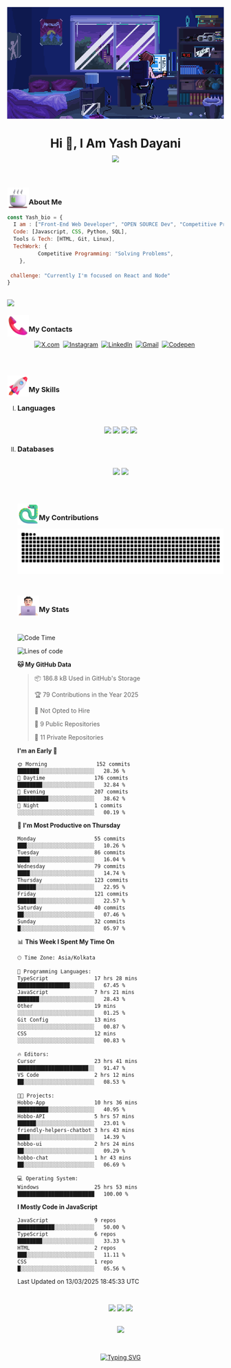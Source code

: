 <img align='center' src="header.gif" >

<div align="center">
    <h1>Hi 👋, I Am Yash Dayani <br> <img src="https://komarev.com/ghpvc/?username=YashDayani&color=F8BAAA&style=flat"></h1><br>
</div>

<br>
        
<img align='left' src="https://github.com/Ayon-SSP/Ayon-SSP/blob/main/Profile2/cofi.png" width="50">
<h3>About Me</h3>

```javascript
const Yash_bio = {
  I am : ["Front-End Web Developer", "OPEN SOURCE Dev", "Competitive Programming"],
  Code: [Javascript, CSS, Python, SQL],
  Tools & Tech: [HTML, Git, Linux],
  TechWork: {
          Competitive Programming: "Solving Problems",
    },

 challenge: "Currently I'm focused on React and Node"
}
```

<br/>
 <img src="https://github-profile-trophy.vercel.app/?username=yashdayani&column=8&margin-w=20&margin-h=20">
<br/>
<br/>

<img align='left' src="Telephone.png" width="50">
<h3>My Contacts</h3>
<div align="center"> 
    <a href="https://twitter.com/yash_dayani"><img src="https://img.shields.io/badge/X-%23000000.svg?style=for-the-badge&logo=X&logoColor=white" alt="X.com" /></a>&nbsp;
    <a href="https://instagram.com/yash.dayani"><img src="https://img.shields.io/badge/instagram-%23E4405F.svg?&style=for-the-badge&logo=instagram&logoColor=white" alt="Instagram" /></a>&nbsp;
    <a href="https://www.linkedin.com/in/yashday/"><img src="https://img.shields.io/badge/linkedin-%230077B5.svg?&style=for-the-badge&logo=linkedin&logoColor=white" alt="LinkedIn" /></a>&nbsp;
    <a href="mailto:yashdayani0@gmail.com?cc=yash4work+viaGithub@proton.me&subject=Hello%20Yash!"><img src="https://img.shields.io/badge/gmail-%23D14836.svg?&style=for-the-badge&logo=gmail&logoColor=white" alt="Gmail"/></a>&nbsp;
    <a href="https://codepen.io/YashDayani/pens/public"><img src="https://img.shields.io/badge/Codepen-000000?style=for-the-badge&logo=codepen&logoColor=white" alt="Codepen" /></a>&nbsp;
</div>

<br/>
<h2></h2>
<br/>

<img align='left' src="Rocket.png" width="50">
<h3>My Skills</h3>
<ol type="I">
    <li><h3>Languages</h3> <br>
        <!-- Languages -->
        <div align="center"> 
            <img src="https://img.shields.io/badge/html5-%23E34F26.svg?style=for-the-badge&logo=html5&logoColor=white&color=F4470B">
            <img src="https://img.shields.io/badge/css3-%231572B6.svg?style=for-the-badge&logo=css3&logoColor=white&color=2862E9">
            <img src="https://img.shields.io/badge/javascript-%23323330.svg?style=for-the-badge&logo=javascript&logoColor=%23F7DF1E">
            <img src="https://img.shields.io/badge/python-3670A0?style=for-the-badge&logo=python&logoColor=ffdd54&color=4886B7">
        </div>
    </li>
    <li><h3>Databases</h3> <br>
        <!-- Database -->
        <div align="center">
            <img src="https://img.shields.io/badge/sqlite-%2307405e.svg?style=for-the-badge&logo=sqlite&logoColor=white">
            <img src="https://img.shields.io/badge/mysql-4479A1.svg?style=for-the-badge&logo=mysql&logoColor=white">
        </div> 
<!-- Frameworks -->
<!-- Tools -->
<!-- OS <img src=""> -->

<br/>
<h2></h2>
<br/>

<img align='left' src="Snake.png" width="50">
<h3>My Contributions</h3>
<img alt="snake eating my contributions" src="https://raw.githubusercontent.com/yashdayani/yashdayani/output/github-contribution-grid-snake.svg">

<br/>
<h2></h2>
<br/>

<img align='left' src="Stats.png" width="50">
<h3>My Stats</h3>
<br>

<!--START_SECTION:waka-->
![Code Time](http://img.shields.io/badge/Code%20Time-480%20hrs%2049%20mins-blue)

![Lines of code](https://img.shields.io/badge/From%20Hello%20World%20I%27ve%20Written-334.9%20thousand%20lines%20of%20code-blue)

**🐱 My GitHub Data** 

> 📦 186.8 kB Used in GitHub's Storage 
 > 
> 🏆 79 Contributions in the Year 2025
 > 
> 🚫 Not Opted to Hire
 > 
> 📜 9 Public Repositories 
 > 
> 🔑 11 Private Repositories 
 > 
**I'm an Early 🐤** 

```text
🌞 Morning                152 commits         ███████░░░░░░░░░░░░░░░░░░   28.36 % 
🌆 Daytime                176 commits         ████████░░░░░░░░░░░░░░░░░   32.84 % 
🌃 Evening                207 commits         ██████████░░░░░░░░░░░░░░░   38.62 % 
🌙 Night                  1 commits           ░░░░░░░░░░░░░░░░░░░░░░░░░   00.19 % 
```
📅 **I'm Most Productive on Thursday** 

```text
Monday                   55 commits          ███░░░░░░░░░░░░░░░░░░░░░░   10.26 % 
Tuesday                  86 commits          ████░░░░░░░░░░░░░░░░░░░░░   16.04 % 
Wednesday                79 commits          ████░░░░░░░░░░░░░░░░░░░░░   14.74 % 
Thursday                 123 commits         ██████░░░░░░░░░░░░░░░░░░░   22.95 % 
Friday                   121 commits         ██████░░░░░░░░░░░░░░░░░░░   22.57 % 
Saturday                 40 commits          ██░░░░░░░░░░░░░░░░░░░░░░░   07.46 % 
Sunday                   32 commits          █░░░░░░░░░░░░░░░░░░░░░░░░   05.97 % 
```


📊 **This Week I Spent My Time On** 

```text
🕑︎ Time Zone: Asia/Kolkata

💬 Programming Languages: 
TypeScript               17 hrs 28 mins      █████████████████░░░░░░░░   67.45 % 
JavaScript               7 hrs 21 mins       ███████░░░░░░░░░░░░░░░░░░   28.43 % 
Other                    19 mins             ░░░░░░░░░░░░░░░░░░░░░░░░░   01.25 % 
Git Config               13 mins             ░░░░░░░░░░░░░░░░░░░░░░░░░   00.87 % 
CSS                      12 mins             ░░░░░░░░░░░░░░░░░░░░░░░░░   00.83 % 

🔥 Editors: 
Cursor                   23 hrs 41 mins      ███████████████████████░░   91.47 % 
VS Code                  2 hrs 12 mins       ██░░░░░░░░░░░░░░░░░░░░░░░   08.53 % 

🐱‍💻 Projects: 
Hobbo-App                10 hrs 36 mins      ██████████░░░░░░░░░░░░░░░   40.95 % 
Hobbo-API                5 hrs 57 mins       ██████░░░░░░░░░░░░░░░░░░░   23.01 % 
friendly-helpers-chatbot 3 hrs 43 mins       ████░░░░░░░░░░░░░░░░░░░░░   14.39 % 
hobbo-ui                 2 hrs 24 mins       ██░░░░░░░░░░░░░░░░░░░░░░░   09.29 % 
hobbo-chat               1 hr 43 mins        ██░░░░░░░░░░░░░░░░░░░░░░░   06.69 % 

💻 Operating System: 
Windows                  25 hrs 53 mins      █████████████████████████   100.00 % 
```

**I Mostly Code in JavaScript** 

```text
JavaScript               9 repos             ████████████░░░░░░░░░░░░░   50.00 % 
TypeScript               6 repos             ████████░░░░░░░░░░░░░░░░░   33.33 % 
HTML                     2 repos             ███░░░░░░░░░░░░░░░░░░░░░░   11.11 % 
CSS                      1 repo              █░░░░░░░░░░░░░░░░░░░░░░░░   05.56 % 
```




 Last Updated on 13/03/2025 18:45:33 UTC
<!--END_SECTION:waka-->

<br>

<div align=center>
  <p align="center">
  <img height="50%" width="auto" src ="https://github-readme-stats.vercel.app/api?username=yashdayani&show_icons=true&count_private=true&theme=swift&hide_border=true&hide=issues,contribs&bg_color=00000000">
  <img height="50%" width="auto" src ="https://github-readme-stats.vercel.app/api/top-langs/?username=yashdayani&layout=compact&hide_border=true&theme=swift&bg_color=00000000&langs_count=6">
  <img src ="https://github-readme-streak-stats.herokuapp.com?user=yashdayani&theme=swift&hide_border=true&background=FFFFFF00">
  <br>
  <br>

<!-- <p align="center">
  <img align="left" src ="https://github-readme-stats.vercel.app/api/pin/?username=yashdayani&repo=Netflix-Clone">
  <img align="right" src ="https://github-readme-stats.vercel.app/api/pin/?username=yashdayani&repo=Netflix-Clone">
</p> -->

<a href="#" align='left'><img src="https://raw.githubusercontent.com/Tarikul-Islam-Anik/Animated-Fluent-Emojis/master/Emojis/Hand%20gestures/Backhand%20Index%20Pointing%20Up%20Light%20Skin%20Tone.png" width="50"></a>

<br>

<a href="#" align='left'><img src="https://readme-typing-svg.demolab.com?font=Roboto&weight=700&size=20&duration=1500&pause=3000&color=1F2328&center=true&vCenter=true&random=false&width=435&lines=‎‎‎‎‎SCROLL+TO+TOP" alt="Typing SVG" /></a>

